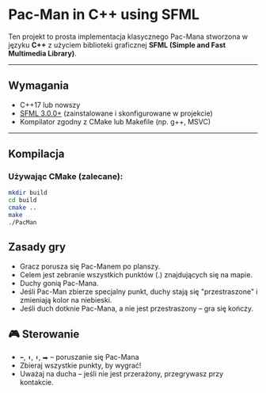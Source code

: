 #  Pac-Man in C++ using SFML

Ten projekt to prosta implementacja klasycznego Pac-Mana stworzona w języku **C++** z użyciem biblioteki graficznej **SFML (Simple and Fast Multimedia Library)**.

---

##  Wymagania

- C++17 lub nowszy
- [SFML 3.0.0+](https://www.sfml-dev.org/download) (zainstalowane i skonfigurowane w projekcie)
- Kompilator zgodny z CMake lub Makefile (np. g++, MSVC)

---

##  Kompilacja

### Używając CMake (zalecane):

```bash
mkdir build
cd build
cmake ..
make
./PacMan
```
## Zasady gry
- Gracz porusza się Pac-Manem po planszy.
- Celem jest zebranie wszystkich punktów (.) znajdujących się na mapie.
- Duchy gonią Pac-Mana.
- Jeśli Pac-Man zbierze specjalny punkt, duchy stają się "przestraszone" i zmieniają kolor na niebieski.
- Jeśli duch dotknie Pac-Mana, a nie jest przestraszony – gra się kończy.

## 🎮 Sterowanie

- `⬅`, `⬆`, `⬇`, `⮕` – poruszanie się Pac-Mana
- Zbieraj wszystkie punkty, by wygrać!
- Uważaj na ducha – jeśli nie jest przerażony, przegrywasz przy kontakcie.

 
















